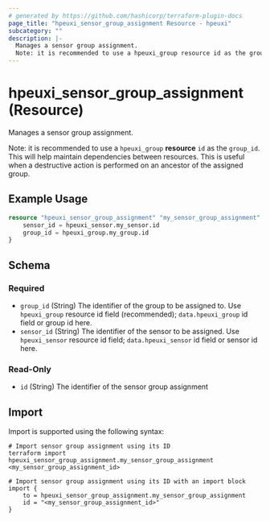 ```yaml
---
# generated by https://github.com/hashicorp/terraform-plugin-docs
page_title: "hpeuxi_sensor_group_assignment Resource - hpeuxi"
subcategory: ""
description: |-
  Manages a sensor group assignment.
  Note: it is recommended to use a hpeuxi_group resource id as the group_id. This will help maintain dependencies between resources. This is useful when a destructive action is performed on an ancestor of the assigned group.
---
```


# hpeuxi_sensor_group_assignment (Resource)

Manages a sensor group assignment.

Note: it is recommended to use a `hpeuxi_group` **resource** `id` as the `group_id`. This will help maintain dependencies between resources. This is useful when a destructive action is performed on an ancestor of the assigned group.

## Example Usage

```terraform
resource "hpeuxi_sensor_group_assignment" "my_sensor_group_assignment" {
    sensor_id = hpeuxi_sensor.my_sensor.id
    group_id = hpeuxi_group.my_group.id
}
```

<!-- schema generated by tfplugindocs -->
## Schema

### Required

- `group_id` (String) The identifier of the group to be assigned to. Use `hpeuxi_group` resource id field (recommended); `data.hpeuxi_group` id field or group id here.
- `sensor_id` (String) The identifier of the sensor to be assigned. Use `hpeuxi_sensor` resource id field; `data.hpeuxi_sensor` id field or sensor id here.

### Read-Only

- `id` (String) The identifier of the sensor group assignment

## Import

Import is supported using the following syntax:

```shell
# Import sensor group assignment using its ID
terraform import hpeuxi_sensor_group_assignment.my_sensor_group_assignment <my_sensor_group_assignment_id>

# Import sensor group assignment using its ID with an import block
import {
    to = hpeuxi_sensor_group_assignment.my_sensor_group_assignment
    id = "<my_sensor_group_assignment_id>"
}
```
